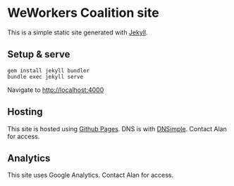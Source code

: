 # WeWorkers Coalition site

This is a simple static site generated with [Jekyll](https://jekyllrb.com/).

## Setup & serve

```
gem install jekyll bundler
bundle exec jekyll serve
```

Navigate to [http://localhost:4000](http://localhost:4000)

## Hosting

This site is hosted using [Github Pages](https://pages.github.com). DNS is with [DNSimple](https://dnsimple.com/). Contact Alan for access.

## Analytics

This site uses Google Analytics. Contact Alan for access.
